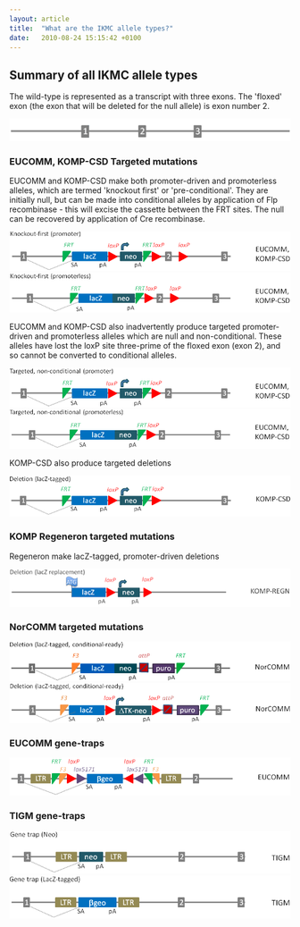 ```yaml
---
layout: article
title:  "What are the IKMC allele types?"
date:   2010-08-24 15:15:42 +0100
---
```


Summary of all IKMC allele types
------
The wild-type is represented as a transcript with three exons. The 'floxed' exon (the exon that will be deleted for the null allele) is exon number 2.

![alt text][image-wildtype]

### EUCOMM, KOMP-CSD Targeted mutations
EUCOMM and KOMP-CSD make both promoter-driven and promoterless alleles, which are termed 'knockout first' or 'pre-conditional'. They are initially null, but can be made into conditional alleles by application of Flp recombinase - this will excise the cassette between the FRT sites. The null can be recovered by application of Cre recombinase.

![alt text][image-eucomm-komp-csd-ko-first-promoter]
![alt text][image-eucomm-komp-csd-ko-first-promoterless]


EUCOMM and KOMP-CSD also inadvertently produce targeted promoter-driven and promoterless alleles which are null and non-conditional. These alleles have lost the loxP site three-prime of the floxed exon (exon 2), and so cannot be converted to conditional alleles.

![alt text][image-eucomm-komp-csd-noncond-promoter]
![alt text][image-eucomm-komp-csd-noncond-promoterless]

KOMP-CSD also produce targeted deletions

![alt text][image-eucomm-komp-csd-deletion]

### KOMP Regeneron targeted mutations
Regeneron make lacZ-tagged, promoter-driven deletions

![alt text][image-komp-regeneron-deletion]

### NorCOMM targeted mutations
![alt text][image-norcomm-deletion-lacz]
![alt text][image-norcomm-deletion-promoter]

### EUCOMM gene-traps
![alt text][image-eucomm-gene-trap]

### TIGM gene-traps
![alt text][image-tigm-gene-trap-neo]
![alt text][image-tigm-gene-trap]

[image-wildtype]: /images/wildtype.png "Wildtype Allele"
[image-eucomm-komp-csd-ko-first-promoter]: /images/eucomm_komp_csd_kofirst_promoter.png "EUCOMM & KOMP-CSD Promoter-Driven Conditional Knock-out"
[image-eucomm-komp-csd-ko-first-promoterless]: /images/eucomm_komp_csd_kofirst_promoterless.png "EUCOMM & KOMP-CSD Promoterless Conditional Knock-out"
[image-eucomm-komp-csd-noncond-promoter]: /images/eucomm_komp_csd_noncond_promoter.png "EUCOMM & KOMP-CSD Promoter Driven Non-Conditional"
[image-eucomm-komp-csd-noncond-promoterless]: /images/eucomm_komp_csd_noncond_promoterless.png "EUCOMM & KOMP-CSD Promoterless Non-Conditional"
[image-eucomm-komp-csd-deletion]: /images/komp_csd_deletion.png "EUCOMM & KOMP-CSD Deletion"
[image-komp-regeneron-deletion]: /images/komp_regn_deletion.png  "KOMP Regeneron Deletion"
[image-norcomm-deletion-lacz]: /images/norcomm_deletion_lacz.png  "NorCOMM Deletion with LacZ"
[image-norcomm-deletion-promoter]: /images/norcomm_deletion_promoter.png  "NorCOMM Promoter Driven Deletion"
[image-eucomm-gene-trap]: /images/eucomm_gene_trap.png  "EUCOMM Gene Trap"
[image-tigm-gene-trap]: /images/tigm_gene_trap.png "TIGM Gene Trap"
[image-tigm-gene-trap-neo]: /images/tigm_gene_trap_neo.png "TIGM Gene TRAP with NEO"
